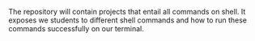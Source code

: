 The repository will contain projects that entail all commands on shell. It exposes we students to different shell commands and how to run these commands successfully on our terminal.
